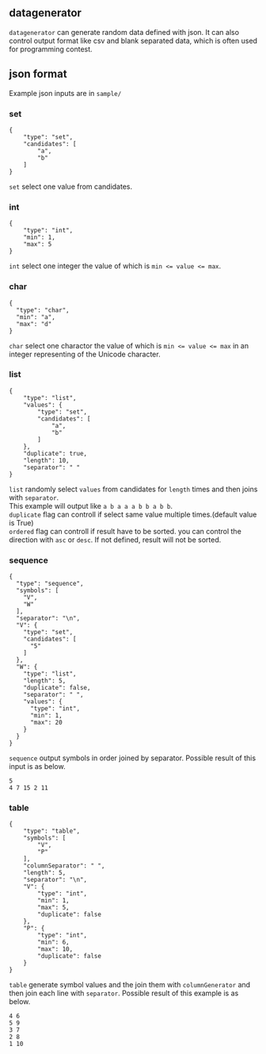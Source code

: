 ## datagenerator
`datagenerator` can generate random data defined with json.
It can also control output format like csv and blank separated data, which is often used for programming contest.

## json format
Example json inputs are in `sample/`
### set
```
{
    "type": "set",
    "candidates": [
        "a",
        "b"
    ]
}
```
`set` select one value from candidates.

### int
```
{
    "type": "int",
    "min": 1,
    "max": 5
}
```
`int` select one integer the value of which is `min <= value <= max`.

### char
```
{
  "type": "char",
  "min": "a",
  "max": "d"
}
```
`char` select one charactor the value of which is `min <= value <= max` in an integer representing of the Unicode character.

### list
```
{
    "type": "list",
    "values": {
        "type": "set",
        "candidates": [
            "a",
            "b"
        ]
    },
    "duplicate": true,
    "length": 10,
    "separator": " "
}
```
`list` randomly select `values` from candidates for `length` times and then joins with `separator`.  
This example will output like `a b a a a b b a b b`.  
`duplicate` flag can controll if select same value multiple times.(default value is True)  
`ordered` flag can controll if result have to be sorted. you can control the direction with `asc` or `desc`. If not defined, result will not be sorted.

### sequence
```
{
  "type": "sequence",
  "symbols": [
    "V",
    "W"
  ],
  "separator": "\n",
  "V": {
    "type": "set",
    "candidates": [
      "5"
    ]
  },
  "W": {
    "type": "list",
    "length": 5,
    "duplicate": false,
    "separator": " ",
    "values": {
      "type": "int",
      "min": 1,
      "max": 20
    }
  }
}
```
`sequence` output symbols in order joined by separator.
Possible result of this input is as below. 
```
5
4 7 15 2 11
```

### table
```
{
    "type": "table",
    "symbols": [
        "V",
        "P"
    ],
    "columnSeparator": " ",
    "length": 5,
    "separator": "\n",
    "V": {
        "type": "int",
        "min": 1,
        "max": 5,
        "duplicate": false
    },
    "P": {
        "type": "int",
        "min": 6,
        "max": 10,
        "duplicate": false
    }
}
```
`table` generate symbol values and the join them with `columnGenerator` and then join each line with `separator`.
Possible result of this example is as below.
```
4 6
5 9
3 7
2 8
1 10
```